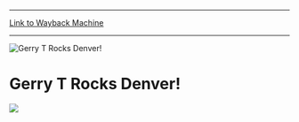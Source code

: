 
---
[Link to Wayback Machine](https://web.archive.org/web/20160303200043/http://magic.wizards.com/en/events/coverage/gerry-t-rocks-denver)

[_metadata_:generator]:- "Drupal 7 (http://drupal.org)"
[_metadata_:node]:- "553031"
[_metadata_:source]:- "div-block-system-main"
[_metadata_:title]:- "Gerry T Rocks Denver!"
[_metadata_:wayback_capture_timestamp]:- "2016-03-03 20:00:43"
[_metadata_:wayback_raw_url]:- "https://web.archive.org/web/20160303200043id_/http://magic.wizards.com/en/events/coverage/gerry-t-rocks-denver"
[_metadata_:wayback_url]:- "http://magic.wizards.com/en/events/coverage/gerry-t-rocks-denver"
---







![Gerry T Rocks Denver!](https://media.magic.wizards.com/images/banner/large_1_4.jpg)





Gerry T Rocks Denver!
=====================











![](https://media.magic.wizards.com/image_legacy_migration/sideboard/images/gpden08/top_gerry.jpg)  
 

